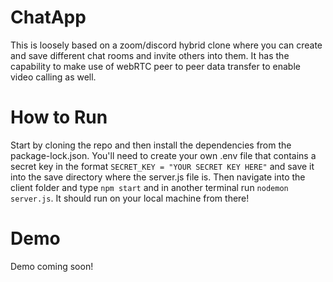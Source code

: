 # ChatApp

This is loosely based on a zoom/discord hybrid clone where you can create and save different chat rooms and invite others into them. It has the capability to make use of webRTC
peer to peer data transfer to enable video calling as well.

# How to Run

Start by cloning the repo and then install the dependencies from the package-lock.json. You'll need to create your own .env file that contains a secret key
in the format ```SECRET_KEY = "YOUR SECRET KEY HERE"``` and save it into the save directory where the server.js file is. Then navigate into the client folder
and type ```npm start``` and in another terminal run ```nodemon server.js```. It should run on your local machine from there!

# Demo
Demo coming soon!
